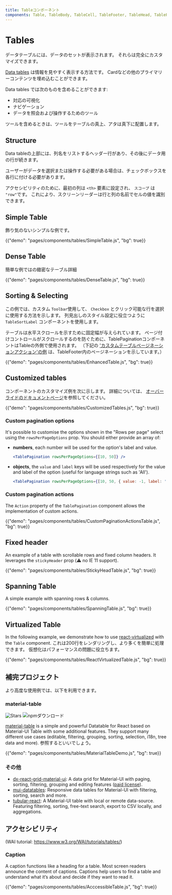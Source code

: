 ```yaml
---
title: Tableコンポーネント
components: Table, TableBody, TableCell, TableFooter, TableHead, TablePagination, TableRow, TableSortLabel
---
```


# Tables

<p class="description">データテーブルには、データのセットが表示されます。 それらは完全にカスタマイズできます。</p>

[Data tables](https://material.io/design/components/data-tables.html) は情報を見やすく表示する方法です。 Cardなどの他のプライマリーコンテンツを埋め込むことができます。

Data tables では次のものを含めることができます:

- 対応の可視化
- ナビゲーション
- データを照会および操作するためのツール

ツールを含めるときは、ツールをテーブルの真上、アタは真下に配置します。

## Structure

Data tableの上部には、列名をリストするヘッダー行があり、その後にデータ用の行が続きます。

ユーザーがデータを選択または操作する必要がある場合は、チェックボックスを各行に付ける必要があります。

アクセシビリティのために、最初の列は `<th>` 要素に設定され、 `スコープ` は `"row"`です。 これにより、スクリーンリーダーは行と列の名前でセルの値を識別できます。

## Simple Table

飾り気のないシンプルな例です。

{{"demo": "pages/components/tables/SimpleTable.js", "bg": true}}

## Dense Table

簡単な例ではの緻密なテーブル詳細

{{"demo": "pages/components/tables/DenseTable.js", "bg": true}}

## Sorting & Selecting

この例では、カスタム ` Toolbar `使用して、 ` Checkbox ` とクリック可能な行を選択に使用する方法を示します。 列見出しのスタイル設定に役立つように `TableSortLabel` コンポーネントを使用します。

テーブルは水平スクロールを示すために固定幅が与えられています。 ページ付けコントロールがスクロールするのを防ぐために、TablePaginationコンポーネントはTableの外側で使用されます。 （下記の ['カスタムテーブルページネーションアクション'の例](#custom-table-pagination-action) は、TableFooter内のページネーションを示しています。）

{{"demo": "pages/components/tables/EnhancedTable.js", "bg": true}}

## Customized tables

コンポーネントのカスタマイズ例を次に示します。 詳細については、 [オーバーライドのドキュメントページ](/customization/components/)を参照してください。

{{"demo": "pages/components/tables/CustomizedTables.js", "bg": true}}

### Custom pagination options

It's possible to customise the options shown in the "Rows per page" select using the `rowsPerPageOptions` prop. You should either provide an array of:

- **numbers**, each number will be used for the option's label and value.
    
    ```jsx
    <TablePagination rowsPerPageOptions={[10, 50]} />
    ```

- **objects**, the `value` and `label` keys will be used respectively for the value and label of the option (useful for language strings such as 'All').
    
    ```jsx
    <TablePagination rowsPerPageOptions={[10, 50, { value: -1, label: 'All' }]} />
    ```

### Custom pagination actions

The `Action` property of the `TablePagination` component allows the implementation of custom actions.

{{"demo": "pages/components/tables/CustomPaginationActionsTable.js", "bg": true}}

## Fixed header

An example of a table with scrollable rows and fixed column headers. It leverages the `stickyHeader` prop (⚠️ no IE 11 support).

{{"demo": "pages/components/tables/StickyHeadTable.js", "bg": true}}

## Spanning Table

A simple example with spanning rows & columns.

{{"demo": "pages/components/tables/SpanningTable.js", "bg": true}}

## Virtualized Table

In the following example, we demonstrate how to use [react-virtualized](https://github.com/bvaughn/react-virtualized) with the `Table` component. これは200行をレンダリングし、より多くを簡単に処理できます。 仮想化はパフォーマンスの問題に役立ちます。

{{"demo": "pages/components/tables/ReactVirtualizedTable.js", "bg": true}}

## 補完プロジェクト

より高度な使用例では、以下を利用できます。

### material-table

![Stars](https://img.shields.io/github/stars/mbrn/material-table.svg?style=social&label=Stars) ![npmダウンロード](https://img.shields.io/npm/dm/material-table.svg)

[material-table](https://github.com/mbrn/material-table) is a simple and powerful Datatable for React based on Material-UI Table with some additional features. They support many different use cases (editable, filtering, grouping, sorting, selection, i18n, tree data and more). 参照するといいでしょう。

{{"demo": "pages/components/tables/MaterialTableDemo.js", "bg": true}}

### その他

- [dx-react-grid-material-ui](https://devexpress.github.io/devextreme-reactive/react/grid/): A data grid for Material-UI with paging, sorting, filtering, grouping and editing features ([paid license](https://js.devexpress.com/licensing/)).
- [mui-datatables](https://github.com/gregnb/mui-datatables): Responsive data tables for Material-UI with filtering, sorting, search and more.
- [tubular-react](https://github.com/unosquare/tubular-react): A Material-UI table with local or remote data-source. Featuring filtering, sorting, free-text search, export to CSV locally, and aggregations.

## アクセシビリティ

(WAI tutorial: https://www.w3.org/WAI/tutorials/tables/)

### Caption

A caption functions like a heading for a table. Most screen readers announce the content of captions. Captions help users to find a table and understand what it’s about and decide if they want to read it.

{{"demo": "pages/components/tables/AcccessibleTable.js", "bg": true}}